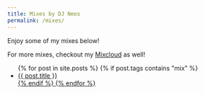 ```yaml
---
title: Mixes by DJ Neos
permalink: /mixes/
---
```


Enjoy some of my mixes below!

For more mixes, checkout my [Mixcloud](https://www.mixcloud.com/n3os/) as well!

<!-- <div class="entries-{{ entries_layout }}">

    {%- for post in site.posts -%}
        {% if post.tags contains 'mix' %}
            {%- unless post.hidden -%}
                {% include archive-single.html type="list" %}
            {%- endunless -%}
        {% endif %}
    {%- endfor -%}

</div> -->
<ul>
    {% for post in site.posts %} 
        {% if post.tags contains "mix" %}
            <li><a href="{{post.url}}">{{ post.title }}</li> 
        {% endif %}
    {% endfor %}
</ul>